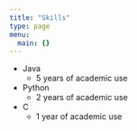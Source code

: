 ```yaml
---
title: "Skills"
type: page
menu:
  main: {}
---
```

* Java
  - 5 years of academic use
* Python
  - 2 years of academic use
* C
  - 1 year of academic use
